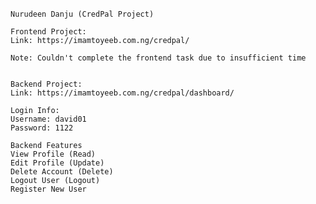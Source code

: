 ######
    Nurudeen Danju (CredPal Project)

    Frontend Project:
    Link: https://imamtoyeeb.com.ng/credpal/

    Note: Couldn't complete the frontend task due to insufficient time


    Backend Project:
    Link: https://imamtoyeeb.com.ng/credpal/dashboard/

    Login Info:
    Username: david01
    Password: 1122

    Backend Features
    View Profile (Read)
    Edit Profile (Update)
    Delete Account (Delete)
    Logout User (Logout)
    Register New User
######